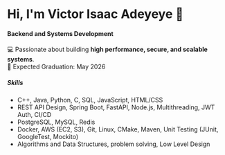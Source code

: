 # Hi, I'm Victor Isaac Adeyeye 👋

#### Backend and Systems Development
💻 Passionate about building **high performance, secure, and scalable systems**. <br>
📅 Expected Graduation: May 2026 

##### Skills
- C++, Java, Python, C, SQL, JavaScript, HTML/CSS <br>
- REST API Design, Spring Boot, FastAPI, Node.js, Multithreading, JWT Auth, CI/CD<br>
- PostgreSQL, MySQL, Redis<br>  
- Docker, AWS (EC2, S3), Git, Linux, CMake, Maven, Unit Testing (JUnit, GoogleTest, Mockito)<br>
- Algorithms and Data Structures, problem solving, Low Level Design <br> 
